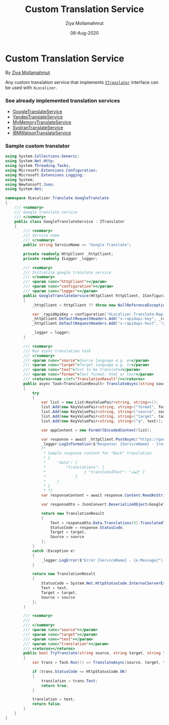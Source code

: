 ﻿---
title: Custom Translation Service
keywords: localization, asp.net-core, translate, cusotm, service
description: Learn how to create custom translation service to use for localizing Asp.Net Core web apps with XLocalizer.
author: Ziya Mollamahmut
date: 08-Aug-2020
versions: 1.0
---

# Custom Translation Service

By [Ziya Mollamahmut][0]

Any custom translation service that implements [`ITranslator`][1] interface can be used with `XLocalizer`.

### See already implemented translation services

- [GoogleTranslateService][2]
- [YandexTranslateService][3]
- [MyMemoryTranslateService][4]
- [SystranTranslateService][5]
- [IBMWatsonTranslateService][6]

### Sample custom translator
````csharp
using System.Collections.Generic;
using System.Net.Http;
using System.Threading.Tasks;
using Microsoft.Extensions.Configuration;
using Microsoft.Extensions.Logging;
using System;
using Newtonsoft.Json;
using System.Net;

namespace XLocalizer.Translate.GoogleTranslate
{
    /// <summary>
    /// Google translate service
    /// </summary>
    public class GoogleTranslateService : ITranslator
    {
        /// <summary>
        /// Service name
        /// </summary>
        public string ServiceName => "Google Translate";

        private readonly HttpClient _httpClient;
        private readonly ILogger _logger;

        /// <summary>
        /// Initialzie google translate service
        /// </summary>
        /// <param name="httpClient"></param>
        /// <param name="configuration"></param>
        /// <param name="logger"></param>
        public GoogleTranslateService(HttpClient httpClient, IConfiguration configuration, ILogger<GoogleTranslateService> logger)
        {
            _httpClient = httpClient ?? throw new NullReferenceException(nameof(httpClient));

            var _rapidApiKey = configuration["XLocalizer.Translate:RapidApiKey"] ?? throw new NullReferenceException("RapidApi key not found");
            _httpClient.DefaultRequestHeaders.Add("x-rapidapi-key", _rapidApiKey);
            _httpClient.DefaultRequestHeaders.Add("x-rapidapi-host", "google-translate1.p.rapidapi.com");

            _logger = logger;
        }

        /// <summary>
        /// Run async translation task
        /// </summary>
        /// <param name="source">Source language e.g. en</param>
        /// <param name="target">Target language e.g. tr</param>
        /// <param name="text">Text to be translated</param>
        /// <param name="format">Text format: html or text</param>
        /// <returns><see cref="TranslationResult"/></returns>
        public async Task<TranslationResult> TranslateAsync(string source, string target, string text, string format)
        {
            try
            {
                var list = new List<KeyValuePair<string, string>>();
                list.Add(new KeyValuePair<string, string>("format", format));
                list.Add(new KeyValuePair<string, string>("source", source));
                list.Add(new KeyValuePair<string, string>("target", target));
                list.Add(new KeyValuePair<string, string>("q", text));

                var appContent = new FormUrlEncodedContent(list);

                var response = await _httpClient.PostAsync("https://google-translate1.p.rapidapi.com/language/translate/v2", appContent);
                _logger.LogInformation($"Response: {ServiceName} - {response.StatusCode}");
                /*
                 * Sample response content for "Back" translation
                 * {
                 *     "data": { 
                 *         "translations": [ 
                 *                 { "translatedText": "إلغاء" }
                 *             ]
                 *     }
                 * } 
                 * */
                var responseContent = await response.Content.ReadAsStringAsync();

                var responseDto = JsonConvert.DeserializeObject<GoogleTranslateResult>(responseContent);

                return new TranslationResult
                {
                    Text = responseDto.Data.Translations[0].TranslatedText,
                    StatusCode = response.StatusCode,
                    Target = target,
                    Source = source
                };
            }
            catch (Exception e)
            {
                _logger.LogError($"Error {ServiceName} - {e.Message}");
            }

            return new TranslationResult
            {
                StatusCode = System.Net.HttpStatusCode.InternalServerError,
                Text = text,
                Target = target,
                Source = source
            };
        }

        /// <summary>
        /// 
        /// </summary>
        /// <param name="source"></param>
        /// <param name="target"></param>
        /// <param name="text"></param>
        /// <param name="translation"></param>
        /// <returns></returns>
        public bool TryTranslate(string source, string target, string text, out string translation)
        {
            var trans = Task.Run(() => TranslateAsync(source, target, text, "text")).GetAwaiter().GetResult();

            if (trans.StatusCode == HttpStatusCode.OK)
            {
                translation = trans.Text;
                return true;
            }

            translation = text;
            return false;
        }
    }
}
````

[0]:https://github.com/LazZiya
[1]:https://github.com/LazZiya/XLocalizer.Translate/blob/master/XLocalizer.Translate/ITranslator.cs
[2]:https://github.com/LazZiya/XLocalizer.Translate.GoogleTranslate/blob/master/XLocalizer.Translate.GoogleTranslate/GoogleTranslateService.cs
[3]:https://github.com/LazZiya/XLocalizer.Translate.YandexTranslate/blob/master/XLocalizer.Translate.YandexTranslate/YandexTranslateService.cs
[4]:https://github.com/LazZiya/XLocalizer.Translate.MyMemoryTranslate/blob/master/XLocalizer.Translate.MyMemoryTranslate/MyMemoryTranslateService.cs
[5]:https://github.com/LazZiya/XLocalizer.Translate.SystranTranslate/blob/master/XLocalizer.Translate.SystranTranslate/SystranTranslateService.cs
[6]:https://github.com/LazZiya/XLocalizer.Translate.IBMWatsonTranslate/blob/master/XLocalizer.Translate.IBMWatsonTranslate/IBMWatsonTranslateService.cs